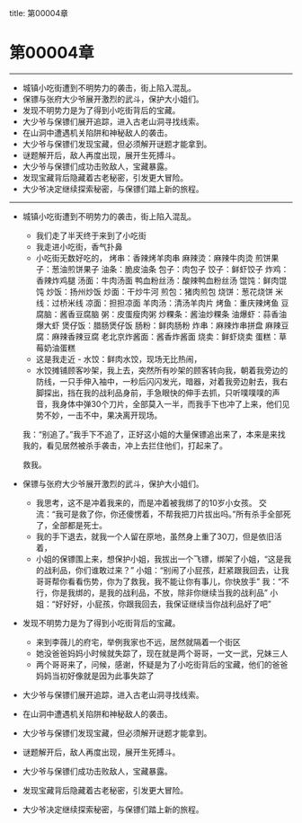 title: 第00004章
# 第00004章
-------------------------------------------------
- 城镇小吃街遭到不明势力的袭击，街上陷入混乱。
- 保镖与张府大少爷展开激烈的武斗，保护大小姐们。
- 发现不明势力是为了得到小吃街背后的宝藏。
- 大少爷与保镖们展开追踪，进入古老山洞寻找线索。
- 在山洞中遭遇机关陷阱和神秘敌人的袭击。
- 大少爷与保镖们发现宝藏，但必须解开谜题才能拿到。
- 谜题解开后，敌人再度出现，展开生死搏斗。
- 大少爷与保镖们成功击败敌人，宝藏暴露。
- 发现宝藏背后隐藏着古老秘密，引发更大冒险。
- 大少爷决定继续探索秘密，与保镖们踏上新的旅程。
-------------------------------------------------

- 城镇小吃街遭到不明势力的袭击，街上陷入混乱。
    - 我们走了半天终于来到了小吃街
    - 我走进小吃街，香气扑鼻
    - 小吃街无数好吃的， 
        烤串：香辣烤羊肉串
    麻辣烫：麻辣牛肉烫
    煎饼果子：葱油煎饼果子
    油条：脆皮油条
    包子：肉包子
    饺子：鲜虾饺子
    炸鸡：香辣炸鸡腿
    汤面：牛肉汤面
    鸭血粉丝汤：酸辣鸭血粉丝汤
    馄饨：鲜肉馄饨
    炒饭：扬州炒饭
    炒面：干炒牛河
    煎包：猪肉煎包
    烧饼：葱花烧饼
    米线：过桥米线
    凉面：担担凉面
    羊肉汤：清汤羊肉片
    烤鱼：重庆辣烤鱼
    豆腐脑：酱香豆腐脑
    粥：皮蛋瘦肉粥
    炒粿条：酱油炒粿条
    油爆虾：蒜香油爆大虾
    煲仔饭：腊肠煲仔饭
    肠粉：鲜肉肠粉
    炸串：麻辣炸串拼盘
    麻辣豆腐：麻辣香辣豆腐
    老北京炸酱面：酱香炸酱面
    烧卖：鲜虾烧卖
    蛋糕：草莓奶油蛋糕
    - 这是我走近 -     水饺：鲜肉水饺，现场无比热闹，
    - 水饺摊铺顾客吵架，我上去，突然所有吵架的顾客转向我，朝着我旁边的防线，一只手伸入袖中，一秒后闪闪发光，暗器，对着我旁边射去，我右脚探出，挡在我的战利品身前，手急眼快的伸手去抓，只听噗噗噗的声音，我身体中弹30个刀片，全部莫入一半，而我手下也冲了上来，他们见势不妙，一击不中，果决离开现场。

    我：“别追了。”我手下不追了，正好这小姐的大量保镖追出来了，本来是来找我的，看见居然被杀手袭击，冲上去拦住他们，打起来了。

    救我。

- 保镖与张府大少爷展开激烈的武斗，保护大小姐们。
    - 我思考，这不是冲着我来的，而是冲着被我绑了的10岁小女孩。
    交流：“我可是救了你，你还傻愣着，不帮我把刀片拔出吗。”所有杀手全部死了，全部都是死士。
    - 我的手下退去，就我一个人留在原地，虽然身上重了30刀，但是依旧活着，
    - 小姐的保镖围上来，想保护小姐，我拔出一个飞镖，绑架了小姐，“这是我的战利品，你们谁敢过来？”
    小姐：“别闹了小屁孩，赶紧跟我回去，让我哥哥帮你看看伤势，你为了救我，我不能让你有事儿，你快放手”
    我：“不行，你是我绑的，是我的战利品，不放，除非你继续当我的战利品”
    小姐：“好好好，小屁孩，你跟我回去，我保证继续当你战利品好了吧”
- 发现不明势力是为了得到小吃街背后的宝藏。
    - 来到李薇儿的府宅，举例我家也不远，居然就隔着一个街区
    - 她没爸爸妈妈小时候就失踪了，现在就是两个哥哥，一文一武，兄妹三人
    - 两个哥哥来了，问候，感谢，怀疑是为了小吃街背后的宝藏，他们的爸爸妈妈当初好像就是因为此事失踪了
- 大少爷与保镖们展开追踪，进入古老山洞寻找线索。
- 在山洞中遭遇机关陷阱和神秘敌人的袭击。
- 大少爷与保镖们发现宝藏，但必须解开谜题才能拿到。
- 谜题解开后，敌人再度出现，展开生死搏斗。
- 大少爷与保镖们成功击败敌人，宝藏暴露。
- 发现宝藏背后隐藏着古老秘密，引发更大冒险。
- 大少爷决定继续探索秘密，与保镖们踏上新的旅程。